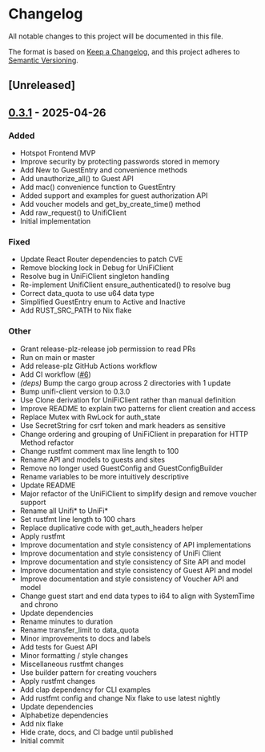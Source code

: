# Changelog

All notable changes to this project will be documented in this file.

The format is based on [Keep a Changelog](https://keepachangelog.com/en/1.0.0/),
and this project adheres to [Semantic Versioning](https://semver.org/spec/v2.0.0.html).

## [Unreleased]

## [0.3.1](https://github.com/fedibtc/unifi-client/releases/tag/v0.3.1) - 2025-04-26

### Added

- Hotspot Frontend MVP
- Improve security by protecting passwords stored in memory
- Add New to GuestEntry and convenience methods
- Add unauthorize_all() to Guest API
- Add mac() convenience function to GuestEntry
- Added support and examples for guest authorization API
- Add voucher models and get_by_create_time() method
- Add raw_request() to UnifiClient
- Initial implementation

### Fixed

- Update React Router dependencies to patch CVE
- Remove blocking lock in Debug for UniFiClient
- Resolve bug in UniFiClient singleton handling
- Re-implement UnifiClient ensure_authenticated() to resolve bug
- Correct data_quota to use u64 data type
- Simplified GuestEntry enum to Active and Inactive
- Add RUST_SRC_PATH to Nix flake

### Other

- Grant release-plz-release job permission to read PRs
- Run on main or master
- Add release-plz GitHub Actions workflow
- Add CI workflow ([#6](https://github.com/fedibtc/unifi-client/pull/6))
- *(deps)* Bump the cargo group across 2 directories with 1 update
- Bump unifi-client version to 0.3.0
- Use Clone derivation for UniFiClient rather than manual definition
- Improve README to explain two patterns for client creation and access
- Replace Mutex with RwLock for auth_state
- Use SecretString for csrf token and mark headers as sensitive
- Change ordering and grouping of UniFiClient in preparation for HTTP Method refactor
- Change rustfmt comment max line length to 100
- Rename API and models to guests and sites
- Remove no longer used GuestConfig and GuestConfigBuilder
- Rename variables to be more intuitively descriptive
- Update README
- Major refactor of the UniFiClient to simplify design and remove voucher support
- Rename all Unifi* to UniFi*
- Set rustfmt line length to 100 chars
- Replace duplicative code with get_auth_headers helper
- Apply rustfmt
- Improve documentation and style consistency of API implementations
- Improve documentation and style consistency of UniFi Client
- Improve documentation and style consistency of Site API and model
- Improve documentation and style consistency of Guest API and model
- Improve documentation and style consistency of Voucher API and model
- Change guest start and end data types to i64 to align with SystemTime and chrono
- Update dependencies
- Rename minutes to duration
- Rename transfer_limit to data_quota
- Minor improvements to docs and labels
- Add tests for Guest API
- Minor formatting / style changes
- Miscellaneous rustfmt changes
- Use builder pattern for creating vouchers
- Apply rustfmt changes
- Add clap dependency for CLI examples
- Add rustfmt config and change Nix flake to use latest nightly
- Update dependencies
- Alphabetize dependencies
- Add nix flake
- Hide crate, docs, and CI badge until published
- Initial commit

